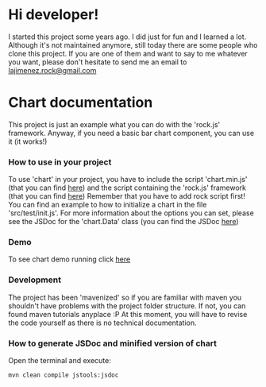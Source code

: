 # Hi developer!

I started this project some years ago. I did just for fun and I learned a lot. Although it's not maintained anymore, still today there are some people who clone this project.
If you are one of them and want to say to me whatever you want, please don't hesitate to send me an email to [lajimenez.rock@gmail.com](mailto:lajimenez.rock@gmail.com)

# Chart documentation

This project is just an example what you can do with the 'rock.js' framework.
Anyway, if you need a basic bar chart component, you can use it (it works!)

### How to use in your project

To use 'chart' in your project, you have to include the script 'chart.min.js' (that you can find [here](https://lajimenez.github.io/chart/release/chart.min.js)) and the script containing the 'rock.js' framework  (that you can find [here](https://lajimenez.github.io/rock.js/release/rock.r1.min.js))
Remember that you have to add rock script first!
You can find an example to how to initialize a chart in the file 'src/test/init.js'.
For more information about the options you can set, please see the JSDoc for the 'chart.Data' class (you can find the JSDoc [here](https://lajimenez.github.io/chart/jsdoc/symbols/chart.Data.html))

### Demo

To see chart demo running click [here](https://lajimenez.github.io/chart/demo)

### Development

The project has been 'mavenized' so if you are familiar with maven you shouldn't have problems with the project folder structure. If not, you can found maven tutorials anyplace :P
At this moment, you will have to revise the code yourself as there is no technical documentation.

### How to generate JSDoc and minified version of chart

Open the terminal and execute:
```Batchfile
mvn clean compile jstools:jsdoc
```